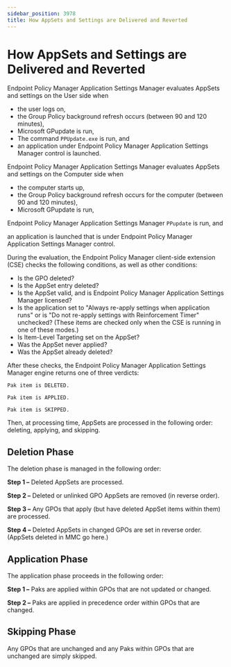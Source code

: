 ```yaml
---
sidebar_position: 3978
title: How AppSets and Settings are Delivered and Reverted
---
```


# How AppSets and Settings are Delivered and Reverted

Endpoint Policy Manager Application Settings Manager evaluates AppSets and settings on the User side when

* the user logs on,
* the Group Policy background refresh occurs (between 90 and 120 minutes),
* Microsoft GPupdate is run,
* The command `PPUpdate.exe` is run, and
* an application under Endpoint Policy Manager Application Settings Manager control is launched.

Endpoint Policy Manager Application Settings Manager evaluates AppSets and settings on the Computer side when

* the computer starts up,
* the Group Policy background refresh occurs for the computer (between 90 and 120 minutes),
* Microsoft GPupdate is run,

Endpoint Policy Manager Application Settings Manager `PPupdate` is run, and

an application is launched that is under Endpoint Policy Manager Application Settings Manager control.

During the evaluation, the Endpoint Policy Manager client-side extension (CSE) checks the following conditions, as well as other conditions:

* Is the GPO deleted?
* Is the AppSet entry deleted?
* Is the AppSet valid, and is Endpoint Policy Manager Application Settings Manager licensed?
* Is the application set to "Always re-apply settings when application runs" or is "Do not re-apply settings with Reinforcement Timer" unchecked? (These items are checked only when the CSE is running in one of these modes.)
* Is Item-Level Targeting set on the AppSet?
* Was the AppSet never applied?
* Was the AppSet already deleted?

After these checks, the Endpoint Policy Manager Application Settings Manager engine returns one of three verdicts:

```
Pak item is DELETED.
```
```
Pak item is APPLIED.
```
```
Pak item is SKIPPED.
```
Then, at processing time, AppSets are processed in the following order: deleting, applying, and skipping.

## Deletion Phase

The deletion phase is managed in the following order:

**Step 1 –** Deleted AppSets are processed.

**Step 2 –** Deleted or unlinked GPO AppSets are removed (in reverse order).

**Step 3 –** Any GPOs that apply (but have deleted AppSet items within them) are processed.

**Step 4 –** Deleted AppSets in changed GPOs are set in reverse order.(AppSets deleted in MMC go here.)

## Application Phase

The application phase proceeds in the following order:

**Step 1 –** Paks are applied within GPOs that are not updated or changed.

**Step 2 –** Paks are applied in precedence order within GPOs that are changed.

## Skipping Phase

Any GPOs that are unchanged and any Paks within GPOs that are unchanged are simply skipped.